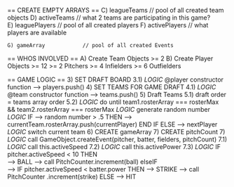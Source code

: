 == CREATE EMPTY ARRAYS ==
    C) leagueTeams          // pool of all created team objects
    D) activeTeams              // what 2 teams are participating in this game?  
    E) leaguePlayers        // pool of all created players
    F) activePlayers            // what players are available 
    
    G) gameArray            // pool of all created Events


== WHOS INVOLVED ==
    A) Create Team Objects >= 2
    B) Create Player Objects >= 12
        >= 2 Pitchers
        >= 4 Infielders
        >= 6 Outfielders

== GAME LOGIC ==
    3) SET DRAFT BOARD
        3.1) *LOGIC* @player constructor function --> players.push()
    4) SET TEAMS FOR GAME DRAFT
        4.1) *LOGIC* @team constructor function --> teams.push()
    5) Draft Teams
        5.1) draft order = teams array order 
        5.2) *LOGIC* do until team1.rosterArray === rosterMax && team2.rosterArray === rosterMax
                *LOGIC* generate random number
                *LOGIC*
                    IF --> random number > .5 
                        THEN --> currentTeam.rosterArray.push(currentPlayer)
                            END IF
                        ELSE --> nextPlayer
                *LOGIC* switch current team
    6) CREATE gameArray
    7) CREATE pitchCount
    7) *LOGIC* call GameObject.createEvent(pitcher, batter, fielders, pitchCount)
        7.1) *LOGIC* call this.activeSpeed
        7.2) *LOGIC* call this.activePower
        7.3) *LOGIC*
                IF pitcher.activeSpeed < 10 
                    THEN    
                        --> BALL
                        --> call PitchCounter.increment(ball)
                    elseIF  
                        --> IF pitcher.activeSpeed < batter.power
                                THEN    --> STRIKE
                                        --> call PitchCounter .increment(strike)
                                ELSE    --> HIT
                





